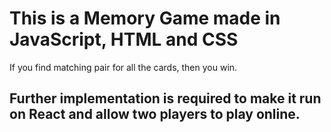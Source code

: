 # This is a Memory Game made in JavaScript, HTML and CSS

If you find matching pair for all the cards, then you win. 

## Further implementation is required to make it run on React and allow two players to play online. 

